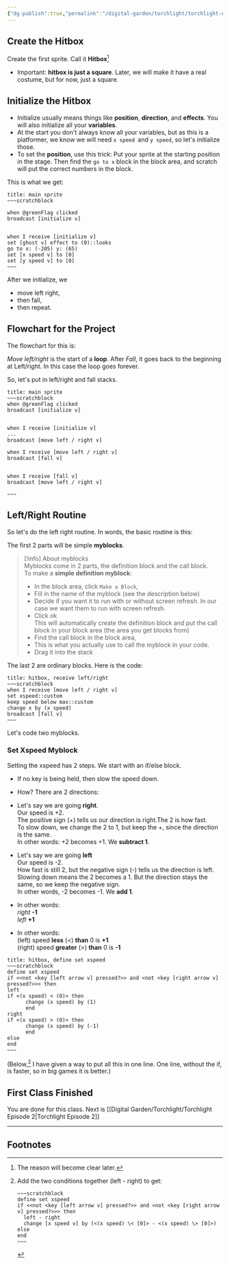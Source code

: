 ```yaml
---
{"dg-publish":true,"permalink":"/digital-garden/torchlight/torchlight-episode-1/"}
---
```


 

## Create the Hitbox

Create the first sprite. Call it __Hitbox__[^1]
- Important: __hitbox is just a square__. Later, we will make it have a real costume, but for now, just a square.
   

<style>
.container {font-family: sans-serif; text-align: center;}
.button-wrapper button {z-index: 1;height: 40px; width: 100px; margin: 10px;padding: 5px;}
.excalidraw .App-menu_top .buttonList { display: flex;}
.excalidraw-wrapper { height: 800px; margin: 50px; position: relative;}
:root[dir="ltr"] .excalidraw .layer-ui__wrapper .zen-mode-transition.App-menu_bottom--transition-left {transform: none;}
</style><script src="https://unpkg.com/react@17/umd/react.production.min.js"></script><script src="https://unpkg.com/react-dom@17/umd/react-dom.production.min.js"></script><script type="text/javascript" src="https://unpkg.com/@excalidraw/excalidraw@0.12.0/dist/excalidraw.production.min.js"></script><div id="HatlightMainspriteexcalidraw.md1"></div><script>(function(){const InitialData={"type":"excalidraw","version":2,"source":"https://excalidraw.com","elements":[{"type":"rectangle","version":89,"versionNonce":2123033571,"isDeleted":false,"id":"KRN322rUgILzyqnIiAh0-","fillStyle":"solid","strokeWidth":1,"strokeStyle":"solid","roughness":0,"opacity":100,"angle":0,"x":-588.4230346679688,"y":-174.70481872558594,"strokeColor":"#000000","backgroundColor":"#15aabf","width":580.8837890625,"height":330.75030517578125,"seed":1997566463,"groupIds":[],"strokeSharpness":"sharp","boundElements":[],"updated":1669338857461,"link":null,"locked":false},{"type":"rectangle","version":108,"versionNonce":1067289485,"isDeleted":false,"id":"hQZ7dFkbQxz1MSzeq2DS2","fillStyle":"solid","strokeWidth":1,"strokeStyle":"solid","roughness":2,"opacity":100,"angle":0,"x":-531.61865234375,"y":48.407012939453125,"strokeColor":"#000000","backgroundColor":"#4c6ef5","width":57.265625,"height":54.74920654296875,"seed":1431296543,"groupIds":[],"strokeSharpness":"round","boundElements":[],"updated":1669338862018,"link":null,"locked":false}],"appState":{"theme":"dark","viewBackgroundColor":"transparent","currentItemStrokeColor":"#000000","currentItemBackgroundColor":"#15aabf","currentItemFillStyle":"solid","currentItemStrokeWidth":1,"currentItemStrokeStyle":"solid","currentItemRoughness":1,"currentItemOpacity":100,"currentItemFontFamily":1,"currentItemFontSize":20,"currentItemTextAlign":"left","currentItemStrokeSharpness":"sharp","currentItemStartArrowhead":null,"currentItemEndArrowhead":"arrow","currentItemLinearStrokeSharpness":"round","gridSize":null,"colorPalette":{}},"files":{}};InitialData.scrollToContent=true;App=()=>{const e=React.useRef(null),t=React.useRef(null),[n,i]=React.useState({width:void 0,height:void 0});return React.useEffect(()=>{i({width:t.current.getBoundingClientRect().width,height:t.current.getBoundingClientRect().height});const e=()=>{i({width:t.current.getBoundingClientRect().width,height:t.current.getBoundingClientRect().height})};return window.addEventListener("resize",e),()=>window.removeEventListener("resize",e)},[t]),React.createElement(React.Fragment,null,React.createElement("div",{className:"excalidraw-wrapper",ref:t},React.createElement(ExcalidrawLib.Excalidraw,{ref:e,width:n.width,height:n.height,initialData:InitialData,viewModeEnabled:!0,zenModeEnabled:!0,gridModeEnabled:!1})))},excalidrawWrapper=document.getElementById("HatlightMainspriteexcalidraw.md1");ReactDOM.render(React.createElement(App),excalidrawWrapper);})();</script>

## Initialize the Hitbox

- Initialize usually means things like __position__, __direction__, and __effects__. You will also initialize all your __variables__. 
- At the start you don't always know all your variables, but as this is a platformer, we know we will need `x speed `and `y speed`, so let's initialize those. 
- To set the __position__, use this trick: Put your sprite at the starting position in the stage. Then find the `go to x` block in the block area, and scratch will put the correct numbers in the block.

This is what we get:

```ad-scratch
title: main sprite
~~~scratchblock

when @greenFlag clicked
broadcast [initialize v]


when I receive [initialize v]
set [ghost v] effect to (0)::looks
go to x: (-205) y: (65)
set [x speed v] to [0]
set [y speed v] to [0]
~~~
```

After we initialize, we
- move left right,
- then fall,
- then repeat.

## Flowchart for the Project

The flowchart for this is:

<div id="HatlightOverallexcalidraw.md2"></div><script>(function(){const InitialData={"type":"excalidraw","version":2,"source":"https://excalidraw.com","elements":[{"type":"rectangle","version":1613,"versionNonce":1531498787,"isDeleted":false,"id":"RMNqwfWlgfbMpYooeJoeX","fillStyle":"solid","strokeWidth":2,"strokeStyle":"solid","roughness":2,"opacity":100,"angle":0,"x":-327.07861963655523,"y":-1171.2797250196272,"strokeColor":"#5f3dc4","backgroundColor":"#fd7e14","width":145,"height":48,"seed":1239531121,"groupIds":[],"strokeSharpness":"round","boundElements":[{"id":"bLuBw5Gk","type":"text"},{"id":"CZZBlZLQcMsvBM3Y59OCy","type":"arrow"}],"updated":1669340477775,"link":null,"locked":false},{"type":"text","version":1757,"versionNonce":2000848525,"isDeleted":false,"id":"bLuBw5Gk","fillStyle":"hachure","strokeWidth":1,"strokeStyle":"solid","roughness":1,"opacity":100,"angle":0,"x":-314.07861963655523,"y":-1159.2797250196272,"strokeColor":"#5f3dc4","backgroundColor":"transparent","width":119,"height":24,"seed":217341215,"groupIds":[],"strokeSharpness":"sharp","boundElements":[],"updated":1669340477776,"link":null,"locked":false,"fontSize":20,"fontFamily":3,"text":"Green Flag","rawText":"Green Flag","baseline":20,"textAlign":"center","verticalAlign":"middle","containerId":"RMNqwfWlgfbMpYooeJoeX","originalText":"Green Flag"},{"type":"rectangle","version":1785,"versionNonce":668755833,"isDeleted":false,"id":"3KIpf-rkzikNMb_aR0m7y","fillStyle":"solid","strokeWidth":2,"strokeStyle":"solid","roughness":2,"opacity":100,"angle":0,"x":-327.87772088228417,"y":-1083.5863582106383,"strokeColor":"#5f3dc4","backgroundColor":"#fd7e14","width":152,"height":34,"seed":820168785,"groupIds":[],"strokeSharpness":"round","boundElements":[{"id":"ZCCwgZWZ","type":"text"},{"id":"CZZBlZLQcMsvBM3Y59OCy","type":"arrow"},{"id":"ZGWdRa8JACOlC9W9gZeZ8","type":"arrow"}],"updated":1668911234444,"link":null,"locked":false},{"type":"text","version":1924,"versionNonce":538618007,"isDeleted":false,"id":"ZCCwgZWZ","fillStyle":"hachure","strokeWidth":1,"strokeStyle":"solid","roughness":1,"opacity":100,"angle":0,"x":-311.37772088228417,"y":-1078.5863582106383,"strokeColor":"#5f3dc4","backgroundColor":"transparent","width":119,"height":24,"seed":1506369855,"groupIds":[],"strokeSharpness":"sharp","boundElements":[],"updated":1668911234444,"link":null,"locked":false,"fontSize":20,"fontFamily":3,"text":"Initialize","rawText":"Initialize","baseline":20,"textAlign":"center","verticalAlign":"middle","containerId":"3KIpf-rkzikNMb_aR0m7y","originalText":"Initialize"},{"type":"rectangle","version":1771,"versionNonce":45289561,"isDeleted":false,"id":"g3GQAZzBP1tmYREzU3GFV","fillStyle":"solid","strokeWidth":2,"strokeStyle":"solid","roughness":2,"opacity":100,"angle":0,"x":-351.870717277047,"y":-1009.0037078852681,"strokeColor":"#5f3dc4","backgroundColor":"#fd7e14","width":206,"height":34,"seed":182949425,"groupIds":[],"strokeSharpness":"round","boundElements":[{"id":"y03U4cUU","type":"text"},{"id":"ZGWdRa8JACOlC9W9gZeZ8","type":"arrow"},{"id":"SgfLADjg34eKJoEx705pv","type":"arrow"},{"id":"rOdClYNLCyfLF1jbUwU8F","type":"arrow"}],"updated":1668911234444,"link":null,"locked":false},{"type":"text","version":1915,"versionNonce":34045367,"isDeleted":false,"id":"y03U4cUU","fillStyle":"hachure","strokeWidth":1,"strokeStyle":"solid","roughness":1,"opacity":100,"angle":0,"x":-337.870717277047,"y":-1004.0037078852681,"strokeColor":"#5f3dc4","backgroundColor":"transparent","width":178,"height":24,"seed":698933599,"groupIds":[],"strokeSharpness":"sharp","boundElements":[],"updated":1668911234444,"link":null,"locked":false,"fontSize":20,"fontFamily":3,"text":"Move Left right","rawText":"Move Left right","baseline":20,"textAlign":"center","verticalAlign":"middle","containerId":"g3GQAZzBP1tmYREzU3GFV","originalText":"Move Left right"},{"type":"rectangle","version":1996,"versionNonce":1516184547,"isDeleted":false,"id":"sRV2I3u5YmLmW1mMZtcg3","fillStyle":"solid","strokeWidth":2,"strokeStyle":"solid","roughness":2,"opacity":100,"angle":0,"x":-302.20735670997453,"y":-913.0437352520836,"strokeColor":"#5f3dc4","backgroundColor":"#fd7e14","width":92,"height":34,"seed":1255647249,"groupIds":[],"strokeSharpness":"round","boundElements":[{"id":"XFDnTuBL","type":"text"},{"id":"SgfLADjg34eKJoEx705pv","type":"arrow"},{"id":"rOdClYNLCyfLF1jbUwU8F","type":"arrow"}],"updated":1669340484981,"link":null,"locked":false},{"type":"text","version":2129,"versionNonce":1501544397,"isDeleted":false,"id":"XFDnTuBL","fillStyle":"hachure","strokeWidth":1,"strokeStyle":"solid","roughness":1,"opacity":100,"angle":0,"x":-280.70735670997453,"y":-908.0437352520836,"strokeColor":"#5f3dc4","backgroundColor":"transparent","width":49,"height":24,"seed":769875327,"groupIds":[],"strokeSharpness":"sharp","boundElements":[],"updated":1669340484981,"link":null,"locked":false,"fontSize":20,"fontFamily":3,"text":"Fall","rawText":"Fall","baseline":20,"textAlign":"center","verticalAlign":"middle","containerId":"sRV2I3u5YmLmW1mMZtcg3","originalText":"Fall"},{"type":"arrow","version":1362,"versionNonce":934030573,"isDeleted":false,"id":"CZZBlZLQcMsvBM3Y59OCy","fillStyle":"hachure","strokeWidth":1,"strokeStyle":"solid","roughness":1,"opacity":100,"angle":0,"x":-253.4290227195139,"y":-1122.2797250196272,"strokeColor":"#e67700","backgroundColor":"transparent","width":2.2593013004079125,"height":37.69336680898891,"seed":447380977,"groupIds":[],"strokeSharpness":"round","boundElements":[],"updated":1669340477776,"link":null,"locked":false,"startBinding":{"elementId":"RMNqwfWlgfbMpYooeJoeX","gap":1,"focus":-0.03564957328353111},"endBinding":{"elementId":"3KIpf-rkzikNMb_aR0m7y","gap":1,"focus":-0.06348442400404053},"lastCommittedPoint":null,"startArrowhead":null,"endArrowhead":"arrow","points":[[0,0],[-2.2593013004079125,37.69336680898891]]},{"type":"arrow","version":1739,"versionNonce":421711267,"isDeleted":false,"id":"ZGWdRa8JACOlC9W9gZeZ8","fillStyle":"hachure","strokeWidth":1,"strokeStyle":"solid","roughness":1,"opacity":100,"angle":0,"x":-259.428156359733,"y":-1048.5863582106383,"strokeColor":"#e67700","backgroundColor":"transparent","width":0.23951808540243746,"height":38.582650325370196,"seed":431576479,"groupIds":[],"strokeSharpness":"round","boundElements":[],"updated":1669340474453,"link":null,"locked":false,"startBinding":{"elementId":"3KIpf-rkzikNMb_aR0m7y","gap":1,"focus":0.09774181347325406},"endBinding":{"elementId":"g3GQAZzBP1tmYREzU3GFV","gap":1,"focus":-0.10580130154277227},"lastCommittedPoint":null,"startArrowhead":null,"endArrowhead":"arrow","points":[[0,0],[-0.23951808540243746,38.582650325370196]]},{"type":"arrow","version":1571,"versionNonce":1146865443,"isDeleted":false,"id":"rOdClYNLCyfLF1jbUwU8F","fillStyle":"hachure","strokeWidth":1,"strokeStyle":"solid","roughness":1,"opacity":100,"angle":0,"x":-255.8599126359509,"y":-974.0037078852681,"strokeColor":"#e67700","backgroundColor":"transparent","width":1.0056080452798994,"height":59.89627715498432,"seed":2036832209,"groupIds":[],"strokeSharpness":"round","boundElements":[],"updated":1669340484982,"link":null,"locked":false,"startBinding":{"elementId":"g3GQAZzBP1tmYREzU3GFV","focus":0.07081131742136672,"gap":1},"endBinding":{"elementId":"sRV2I3u5YmLmW1mMZtcg3","focus":0.035785059455317375,"gap":1.0636954782002022},"lastCommittedPoint":null,"startArrowhead":null,"endArrowhead":"arrow","points":[[0,0],[1.0056080452798994,59.89627715498432]]},{"type":"arrow","version":3073,"versionNonce":1328983939,"isDeleted":false,"id":"SgfLADjg34eKJoEx705pv","fillStyle":"hachure","strokeWidth":1,"strokeStyle":"solid","roughness":1,"opacity":100,"angle":0,"x":-250.5639760769339,"y":-877.4550336065713,"strokeColor":"#e67700","backgroundColor":"transparent","width":125.88014104754569,"height":130.68243448093324,"seed":1763690303,"groupIds":[],"strokeSharpness":"round","boundElements":[],"updated":1669340484982,"link":null,"locked":false,"startBinding":{"elementId":"sRV2I3u5YmLmW1mMZtcg3","gap":1.5887016455122875,"focus":0.2823770877995944},"endBinding":{"elementId":"g3GQAZzBP1tmYREzU3GFV","gap":2.713513145805365,"focus":-0.9124661334787617},"lastCommittedPoint":null,"startArrowhead":null,"endArrowhead":"arrow","points":[[0,0],[28.644564085615173,21.197090287284823],[110.49562485927345,2.7482281527666146],[125.88014104754569,-77.08036335357099],[107.40677194569227,-109.48534419364842]]}],"appState":{"theme":"dark","viewBackgroundColor":"transparent","currentItemStrokeColor":"#e67700","currentItemBackgroundColor":"transparent","currentItemFillStyle":"hachure","currentItemStrokeWidth":1,"currentItemStrokeStyle":"solid","currentItemRoughness":1,"currentItemOpacity":100,"currentItemFontFamily":3,"currentItemFontSize":20,"currentItemTextAlign":"left","currentItemStrokeSharpness":"sharp","currentItemStartArrowhead":null,"currentItemEndArrowhead":"arrow","currentItemLinearStrokeSharpness":"round","gridSize":null,"colorPalette":{}},"files":{}};InitialData.scrollToContent=true;App=()=>{const e=React.useRef(null),t=React.useRef(null),[n,i]=React.useState({width:void 0,height:void 0});return React.useEffect(()=>{i({width:t.current.getBoundingClientRect().width,height:t.current.getBoundingClientRect().height});const e=()=>{i({width:t.current.getBoundingClientRect().width,height:t.current.getBoundingClientRect().height})};return window.addEventListener("resize",e),()=>window.removeEventListener("resize",e)},[t]),React.createElement(React.Fragment,null,React.createElement("div",{className:"excalidraw-wrapper",ref:t},React.createElement(ExcalidrawLib.Excalidraw,{ref:e,width:n.width,height:n.height,initialData:InitialData,viewModeEnabled:!0,zenModeEnabled:!0,gridModeEnabled:!1})))},excalidrawWrapper=document.getElementById("HatlightOverallexcalidraw.md2");ReactDOM.render(React.createElement(App),excalidrawWrapper);})();</script>


*Move left/right* is the start of a __loop__. After *Fall*, it goes back to the beginning at Left/right. In this case the loop goes forever.

So, let's put in left/right and fall stacks.

```ad-scratch
title: main sprite
~~~scratchblock
when @greenFlag clicked
broadcast [initialize v]


when I receive [initialize v]
...
broadcast [move left / right v]

when I receive [move left / right v]
broadcast [fall v]


when I receive [fall v]
broadcast [move left / right v]

~~~
```

## Left/Right Routine

So let's do the left right routine. In words, the basic routine is this:

<div id="HatlightmoveLeftRight.excalidraw.md3"></div><script>(function(){const InitialData={"type":"excalidraw","version":2,"source":"https://excalidraw.com","elements":[{"type":"rectangle","version":2483,"versionNonce":1247119587,"isDeleted":false,"id":"j46Q-mIB_RMtLqBuMi9Jo","fillStyle":"solid","strokeWidth":2,"strokeStyle":"solid","roughness":2,"opacity":100,"angle":0,"x":-333.2813200409966,"y":-457.07274754709914,"strokeColor":"#5f3dc4","backgroundColor":"#fd7e14","width":418,"height":58,"seed":216207345,"groupIds":[],"strokeSharpness":"round","boundElements":[{"id":"hoKKMoqj","type":"text"}],"updated":1669342606930,"link":null,"locked":false},{"type":"text","version":2696,"versionNonce":135477699,"isDeleted":false,"id":"hoKKMoqj","fillStyle":"hachure","strokeWidth":1,"strokeStyle":"solid","roughness":1,"opacity":100,"angle":0,"x":-328.7813200409966,"y":-452.07274754709914,"strokeColor":"#5f3dc4","backgroundColor":"transparent","width":409,"height":48,"seed":1921704863,"groupIds":[],"strokeSharpness":"sharp","boundElements":[],"updated":1669342586279,"link":null,"locked":false,"fontSize":20,"fontFamily":3,"text":"Detect arrows and set the x-speed \nvariable","rawText":"Detect arrows and set the x-speed variable","baseline":44,"textAlign":"center","verticalAlign":"middle","containerId":"j46Q-mIB_RMtLqBuMi9Jo","originalText":"Detect arrows and set the x-speed variable"},{"type":"rectangle","version":2742,"versionNonce":310883427,"isDeleted":false,"id":"IoJwQQFPcnide1ayTmbpU","fillStyle":"solid","strokeWidth":2,"strokeStyle":"solid","roughness":2,"opacity":100,"angle":0,"x":-301.7813200409966,"y":-368.63565331462917,"strokeColor":"#5f3dc4","backgroundColor":"#fd7e14","width":355,"height":58,"seed":2059266513,"groupIds":[],"strokeSharpness":"round","boundElements":[{"id":"KNDBm7n1","type":"text"},{"id":"BQTp2Km0sXOdqGU8mgJqd","type":"arrow"}],"updated":1669342631811,"link":null,"locked":false},{"type":"text","version":2895,"versionNonce":250518765,"isDeleted":false,"id":"KNDBm7n1","fillStyle":"hachure","strokeWidth":1,"strokeStyle":"solid","roughness":1,"opacity":100,"angle":0,"x":-297.2813200409966,"y":-363.63565331462917,"strokeColor":"#5f3dc4","backgroundColor":"transparent","width":346,"height":48,"seed":130750399,"groupIds":[],"strokeSharpness":"sharp","boundElements":[],"updated":1669342631811,"link":null,"locked":false,"fontSize":20,"fontFamily":3,"text":"Keep x-speed below a maximum \nspeed","rawText":"Keep x-speed below a maximum speed","baseline":44,"textAlign":"center","verticalAlign":"middle","containerId":"IoJwQQFPcnide1ayTmbpU","originalText":"Keep x-speed below a maximum speed"},{"type":"rectangle","version":2688,"versionNonce":1182008749,"isDeleted":false,"id":"ABGizyKxq-GGhHL1bSIUj","fillStyle":"solid","strokeWidth":2,"strokeStyle":"solid","roughness":2,"opacity":100,"angle":0,"x":-225.7813200409966,"y":-276.7620826530891,"strokeColor":"#5f3dc4","backgroundColor":"#fd7e14","width":203,"height":58,"seed":2145552305,"groupIds":[],"strokeSharpness":"round","boundElements":[{"id":"llvdtr75","type":"text"},{"id":"dKCsiULa4aCptAMA4JZvi","type":"arrow"},{"id":"BQTp2Km0sXOdqGU8mgJqd","type":"arrow"},{"id":"3kD_5vABuaYS-50Mz2okq","type":"arrow"}],"updated":1669342631811,"link":null,"locked":false},{"type":"text","version":2878,"versionNonce":83439619,"isDeleted":false,"id":"llvdtr75","fillStyle":"hachure","strokeWidth":1,"strokeStyle":"solid","roughness":1,"opacity":100,"angle":0,"x":-221.2813200409966,"y":-271.7620826530891,"strokeColor":"#5f3dc4","backgroundColor":"transparent","width":194,"height":48,"seed":1261422559,"groupIds":[],"strokeSharpness":"sharp","boundElements":[],"updated":1669342631811,"link":null,"locked":false,"fontSize":20,"fontFamily":3,"text":"change x by \nx-speed","rawText":"change x by x-speed","baseline":44,"textAlign":"center","verticalAlign":"middle","containerId":"ABGizyKxq-GGhHL1bSIUj","originalText":"change x by x-speed"},{"type":"rectangle","version":2570,"versionNonce":783895363,"isDeleted":false,"id":"ZLp42ksZ46S107PNBhQAh","fillStyle":"solid","strokeWidth":2,"strokeStyle":"solid","roughness":2,"opacity":100,"angle":0,"x":-162.2813200409966,"y":-182.18015978307884,"strokeColor":"#5f3dc4","backgroundColor":"#fd7e14","width":76,"height":34,"seed":376990097,"groupIds":[],"strokeSharpness":"round","boundElements":[{"id":"7coyg3pg","type":"text"},{"id":"dKCsiULa4aCptAMA4JZvi","type":"arrow"},{"id":"3kD_5vABuaYS-50Mz2okq","type":"arrow"}],"updated":1669342631811,"link":null,"locked":false},{"type":"text","version":2713,"versionNonce":513853453,"isDeleted":false,"id":"7coyg3pg","fillStyle":"hachure","strokeWidth":1,"strokeStyle":"solid","roughness":1,"opacity":100,"angle":0,"x":-148.7813200409966,"y":-177.18015978307884,"strokeColor":"#5f3dc4","backgroundColor":"transparent","width":49,"height":24,"seed":2060022783,"groupIds":[],"strokeSharpness":"sharp","boundElements":[],"updated":1669342631811,"link":null,"locked":false,"fontSize":20,"fontFamily":3,"text":"Fall","rawText":"Fall","baseline":20,"textAlign":"center","verticalAlign":"middle","containerId":"ZLp42ksZ46S107PNBhQAh","originalText":"Fall"},{"type":"arrow","version":2879,"versionNonce":751189613,"isDeleted":false,"id":"dKCsiULa4aCptAMA4JZvi","fillStyle":"hachure","strokeWidth":1,"strokeStyle":"solid","roughness":1,"opacity":100,"angle":0,"x":-124.01397947517343,"y":-145.517117753767,"strokeColor":"#e67700","backgroundColor":"transparent","width":0.28874846551465794,"height":0.1462436558385889,"seed":166066513,"groupIds":[],"strokeSharpness":"round","boundElements":[],"updated":1669342631811,"link":null,"locked":false,"startBinding":{"elementId":"ZLp42ksZ46S107PNBhQAh","gap":3.1878291699105725,"focus":0.026503790986018495},"endBinding":{"elementId":"ZLp42ksZ46S107PNBhQAh","gap":1.0333333333333334,"focus":-0.03069383178984822},"lastCommittedPoint":null,"startArrowhead":null,"endArrowhead":"arrow","points":[[0,0],[-0.28874846551465794,-0.1462436558385889]]},{"type":"arrow","version":2373,"versionNonce":1973896387,"isDeleted":false,"id":"BXhvDQHmQzR-Mp2WdIDRD","fillStyle":"hachure","strokeWidth":1,"strokeStyle":"solid","roughness":1,"opacity":100,"angle":0,"x":-124.56009098516891,"y":-397.85085198848293,"strokeColor":"#e67700","backgroundColor":"transparent","width":0,"height":27.782745361328125,"seed":1288981813,"groupIds":[],"strokeSharpness":"round","boundElements":[],"updated":1669342631811,"link":null,"locked":false,"startBinding":null,"endBinding":null,"lastCommittedPoint":null,"startArrowhead":null,"endArrowhead":"arrow","points":[[0,0],[0,27.782745361328125]]},{"type":"arrow","version":2412,"versionNonce":38172493,"isDeleted":false,"id":"BQTp2Km0sXOdqGU8mgJqd","fillStyle":"hachure","strokeWidth":1,"strokeStyle":"solid","roughness":1,"opacity":100,"angle":0,"x":-124.96984034609525,"y":-310.1957663970771,"strokeColor":"#e67700","backgroundColor":"transparent","width":0.01183763971259566,"height":32.57754501158621,"seed":323426581,"groupIds":[],"strokeSharpness":"round","boundElements":[],"updated":1669342631811,"link":null,"locked":false,"startBinding":{"elementId":"IoJwQQFPcnide1ayTmbpU","focus":-0.0042626224508648895,"gap":3.15618896484375},"endBinding":{"elementId":"ABGizyKxq-GGhHL1bSIUj","focus":0.005809692111724222,"gap":3.2554103051411403},"lastCommittedPoint":null,"startArrowhead":null,"endArrowhead":"arrow","points":[[0,0],[0.01183763971259566,32.57754501158621]]},{"type":"arrow","version":1688,"versionNonce":251279267,"isDeleted":false,"id":"3kD_5vABuaYS-50Mz2okq","fillStyle":"hachure","strokeWidth":1,"strokeStyle":"solid","roughness":1,"opacity":100,"angle":0,"x":-124.95193707600501,"y":-216.8726133364072,"strokeColor":"#e67700","backgroundColor":"transparent","width":0.007373942970190228,"height":32.4190673828125,"seed":1637309077,"groupIds":[],"strokeSharpness":"round","boundElements":[],"updated":1669342631811,"link":null,"locked":false,"startBinding":{"elementId":"ABGizyKxq-GGhHL1bSIUj","focus":-0.0004688343721599147,"gap":3.3189400973726606},"endBinding":{"elementId":"ZLp42ksZ46S107PNBhQAh","focus":0.007914750444716614,"gap":2.51663852016722},"lastCommittedPoint":null,"startArrowhead":null,"endArrowhead":"arrow","points":[[0,0],[-0.007373942970190228,32.4190673828125]]}],"appState":{"theme":"dark","viewBackgroundColor":"transparent","currentItemStrokeColor":"#e67700","currentItemBackgroundColor":"transparent","currentItemFillStyle":"solid","currentItemStrokeWidth":1,"currentItemStrokeStyle":"solid","currentItemRoughness":1,"currentItemOpacity":100,"currentItemFontFamily":3,"currentItemFontSize":20,"currentItemTextAlign":"center","currentItemStrokeSharpness":"sharp","currentItemStartArrowhead":null,"currentItemEndArrowhead":"arrow","currentItemLinearStrokeSharpness":"round","gridSize":null,"colorPalette":{}},"files":{}};InitialData.scrollToContent=true;App=()=>{const e=React.useRef(null),t=React.useRef(null),[n,i]=React.useState({width:void 0,height:void 0});return React.useEffect(()=>{i({width:t.current.getBoundingClientRect().width,height:t.current.getBoundingClientRect().height});const e=()=>{i({width:t.current.getBoundingClientRect().width,height:t.current.getBoundingClientRect().height})};return window.addEventListener("resize",e),()=>window.removeEventListener("resize",e)},[t]),React.createElement(React.Fragment,null,React.createElement("div",{className:"excalidraw-wrapper",ref:t},React.createElement(ExcalidrawLib.Excalidraw,{ref:e,width:n.width,height:n.height,initialData:InitialData,viewModeEnabled:!0,zenModeEnabled:!0,gridModeEnabled:!1})))},excalidrawWrapper=document.getElementById("HatlightmoveLeftRight.excalidraw.md3");ReactDOM.render(React.createElement(App),excalidrawWrapper);})();</script>


The first 2 parts will be simple __myblocks__. 

> [!info] About myblocks  
> Myblocks come in 2 parts, the definition block and the call block.  
> To make a __simple definition myblock__:
> - In the block area, click `Make a Block`,
> - Fill in the name of the myblock (see the description below)
> - Decide if you want it to run with or without screen refresh. In our case we want them to run with screen refresh.
> - Click ok  
> This will automatically create the definition block and put the call block in your block area (the area you get blocks from)
> - Find the call block in the block area,
> - This is what you actually use to call the myblock in your code.
> - Drag it into the stack

The last 2 are ordinary blocks. Here is the code:

```ad-scratch
title: hitbox, receive left/right
~~~scratchblock
when I receive [move left / right v]
set xspeed::custom
keep speed below max::custom
change x by (x speed)
broadcast [fall v]
~~~
```

Let's code two myblocks.

### Set Xspeed Myblock

Setting the xspeed has 2 steps. We start with an if/else block.

  - If no key is being held, then slow the speed down. 
  - How? There are 2 directions:

- Let's say we are going __right__.  
                                Our speed is +2.  
                                The positive sign (+) tells us our direction is right.The 2 is how fast.  
                                To slow down, we change the 2 to 1, but keep the +, since the direction is the same.  
                                In other words: +2 becomes +1. We __subtract 1__.  
 
- Let's say we are going __left__  
    Our speed is -2.  
    How fast is still 2, but the negative sign (-) tells us the direction is left.  
    Slowing down means the 2 becomes a 1. But the direction stays the same, so we keep the negative sign.  
In other words, -2 becomes -1. We __add 1__.  

- In other words:  
		*right* __-1__  
		*left* __+1__   


- In other words:  
		  (left) speed __less__ (<) __than__ 0 is __+1__  
		  (right) speed __greater__ (>) __than__ 0 is __-1__  

```ad-scratch
title: hitbox, define set xspeed
~~~scratchblock
define set xspeed
if <<not <key [left arrow v] pressed?>> and <not <key [right arrow v] pressed?>>> then
left
if <(x speed) < (0)> then
      change (x speed) by (1)
      end
right
if <(x speed) > (0)> then
      change (x speed) by (-1)
      end
else
end
~~~
```

(Below,[^2] I have given a way to put all this in one line. One line, without the if, is faster, so in big games it is better.)

## First Class Finished

You are done for this class. Next is [[Digital Garden/Torchlight/Torchlight Episode 2\|Torchlight Episode 2]]

---

## Footnotes

[^1]: The reason will become clear later. 
[^2]: Add the two conditions together (left - right)  to get: 

	```ad-scratch
	~~~scratchblock
	define set xspeed
	if <<not <key [left arrow v] pressed?>> and <not <key [right arrow v] pressed?>>> then
	  left - right
	  change [x speed v] by (<(x speed) \< [0]> - <(x speed) \> [0]>)
	else
	end
	~~~
	```
